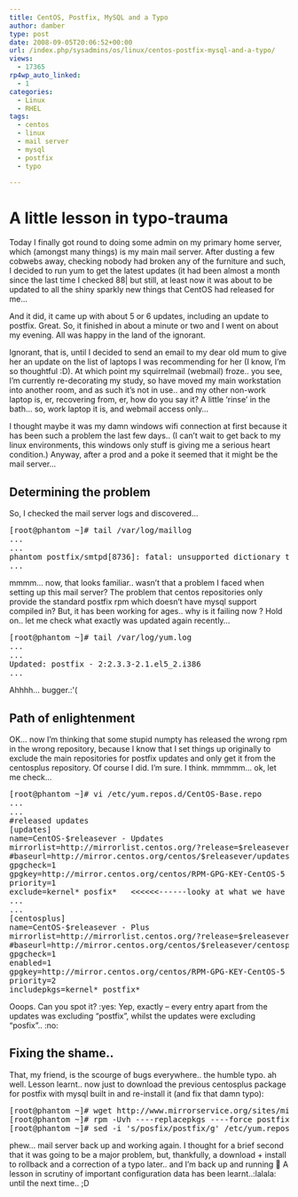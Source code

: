 ```yaml
---
title: CentOS, Postfix, MySQL and a Typo
author: damber
type: post
date: 2008-09-05T20:06:52+00:00
url: /index.php/sysadmins/os/linux/centos-postfix-mysql-and-a-typo/
views:
  - 17365
rp4wp_auto_linked:
  - 1
categories:
  - Linux
  - RHEL
tags:
  - centos
  - linux
  - mail server
  - mysql
  - postfix
  - typo

---
```

# A little lesson in typo-trauma

Today I finally got round to doing some admin on my primary home server, which (amongst many things) is my main mail server. After dusting a few cobwebs away, checking nobody had broken any of the furniture and such, I decided to run yum to get the latest updates (it had been almost a month since the last time I checked 88| but still, at least now it was about to be updated to all the shiny sparkly new things that CentOS had released for me&#8230;

And it did, it came up with about 5 or 6 updates, including an update to postfix. Great. So, it finished in about a minute or two and I went on about my evening. All was happy in the land of the ignorant.

Ignorant, that is, until I decided to send an email to my dear old mum to give her an update on the list of laptops I was recommending for her (I know, I&#8217;m so thoughtful :D). At which point my squirrelmail (webmail) froze.. you see, I&#8217;m currently re-decorating my study, so have moved my main workstation into another room, and as such it&#8217;s not in use.. and my other non-work laptop is, er, recovering from, er, how do you say it? A little &#8216;rinse&#8217; in the bath&#8230; so, work laptop it is, and webmail access only&#8230; 

I thought maybe it was my damn windows wifi connection at first because it has been such a problem the last few days.. (I can&#8217;t wait to get back to my linux environments, this windows only stuff is giving me a serious heart condition.) Anyway, after a prod and a poke it seemed that it might be the mail server&#8230;

## Determining the problem

So, I checked the mail server logs and discovered&#8230;

<pre>[root@phantom ~]# tail /var/log/maillog
...
...
phantom postfix/smtpd[8736]: fatal: unsupported dictionary type: mysql
...</pre>

mmmm&#8230; now, that looks familiar.. wasn&#8217;t that a problem I faced when setting up this mail server? The problem that centos repositories only provide the standard postfix rpm which doesn&#8217;t have mysql support compiled in? But, it has been working for ages.. why is it failing now ? Hold on.. let me check what exactly was updated again recently&#8230;

<pre>[root@phantom ~]# tail /var/log/yum.log
...
...
Updated: postfix - 2:2.3.3-2.1.el5_2.i386
...</pre>

Ahhhh&#8230; bugger.:'(

## Path of enlightenment

OK&#8230; now I&#8217;m thinking that some stupid numpty has released the wrong rpm in the wrong repository, because I know that I set things up originally to exclude the main repositories for postfix updates and only get it from the centosplus repository. Of course I did. I&#8217;m sure. I think. mmmmm&#8230; ok, let me check&#8230;

<pre>[root@phantom ~]# vi /etc/yum.repos.d/CentOS-Base.repo
...
...
#released updates
[updates]
name=CentOS-$releasever - Updates
mirrorlist=http://mirrorlist.centos.org/?release=$releasever&amp;arch=$basearch&amp;repo=updates
#baseurl=http://mirror.centos.org/centos/$releasever/updates/$basearch/
gpgcheck=1
gpgkey=http://mirror.centos.org/centos/RPM-GPG-KEY-CentOS-5
priority=1
exclude=kernel* posfix*   <<<<<<------looky at what we have here..
...
...
[centosplus]
name=CentOS-$releasever - Plus
mirrorlist=http://mirrorlist.centos.org/?release=$releasever&amp;arch=$basearch&amp;repo=centosplus
#baseurl=http://mirror.centos.org/centos/$releasever/centosplus/$basearch/
gpgcheck=1
enabled=1
gpgkey=http://mirror.centos.org/centos/RPM-GPG-KEY-CentOS-5
priority=2
includepkgs=kernel* postfix*</pre>

Ooops. Can you spot it? :yes: Yep, exactly &#8211; every entry apart from the updates was excluding &#8220;postfix&#8221;, whilst the updates were excluding &#8220;posfix&#8221;.. :no: 

## Fixing the shame..

That, my friend, is the scourge of bugs everywhere.. the humble typo. ah well. Lesson learnt.. now just to download the previous centosplus package for postfix with mysql built in and re-install it (and fix that damn typo):

<pre>[root@phantom ~]# wget http://www.mirrorservice.org/sites/mirror.centos.org/5.2/centosplus/i386/RPMS/postfix-2.3.3-2.el5.centos.mysql_pgsql.i386.rpm
[root@phantom ~]# rpm -Uvh ----replacepkgs ----force postfix-2.3.3-2.el5.centos.mysql_pgsql.i386.rpm
[root@phantom ~]# sed -i 's/posfix/postfix/g' /etc/yum.repos.d/CentOS-Base.repo</pre>

phew&#8230; mail server back up and working again. I thought for a brief second that it was going to be a major problem, but, thankfully, a download + install to rollback and a correction of a typo later.. and I&#8217;m back up and running 🙂 A lesson in scrutiny of important configuration data has been learnt..:lalala: until the next time.. ;D